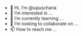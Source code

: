 - 👋 Hi, I’m @sajuscharia
- 👀 I’m interested in ...
- 🌱 I’m currently learning ...
- 💞️ I’m looking to collaborate on ...
- 📫 How to reach me ...

<!---
sajuscharia/sajuscharia is a ✨ special ✨ repository because its `README.md` (this file) appears on your GitHub profile.
You can click the Preview link to take a look at your changes.
--->
